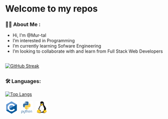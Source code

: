 ##
<h1>
  Welcome to my repos
  <!---
  <img src="https://media.giphy.com/media/hvRJCLFzcasrR4ia7z/giphy.gif" width="30px"/>
  --->
</h1>

### :man_technologist: About Me :

-  Hi, I’m @Mur-tal
-  I’m interested in Programming
-  I’m currently learning Sofware Engineering
-  I’m looking to collaborate with and learn from Full Stack Web Developers
<!--- 📫 How to reach me ---> 

##
[![GitHub Streak](http://github-readme-streak-stats.herokuapp.com?user=mur-tal&date_format=M%20j%5B%2C%20Y%5D)](https://git.io/streak-stats)
##


### :hammer_and_wrench: Languages:

[![Top Langs](https://github-readme-stats.vercel.app/api/top-langs/?username=mur-tal&layout=compact&theme=vision-friendly-dark)](https://github.com/mur-tal/github-readme-stats)

<div>
<img src="https://github.com/devicons/devicon/blob/master/icons/c/c-original.svg" title="C” alt=“C" width="40" height="40"/>&nbsp;
<img src="https://github.com/devicons/devicon/blob/master/icons/python/python-original-wordmark.svg" title="Python” alt=“Python" width="40" height="40"/>&nbsp;
<img src="https://github.com/devicons/devicon/blob/master/icons/linux/linux-original.svg" title="SHELL” alt=“SHELL" width="40" height="40"/>&nbsp;
<!---
<img src="https://github.com/devicons/devicon/blob/master/icons/java/java-original-wordmark.svg" title="Java" alt="Java" width="40" height="40"/>&nbsp;
<img src="https://github.com/devicons/devicon/blob/master/icons/javascript/javascript-original.svg" title="JavaScript" alt="JavaScript" width="40" height="40"/>&nbsp;
--->
</div>


<!---
Mur-tal/Mur-tal is a ✨ special ✨ repository because its `README.md` (this file) appears on your GitHub profile.
You can click the Preview link to take a look at your changes.
--->

